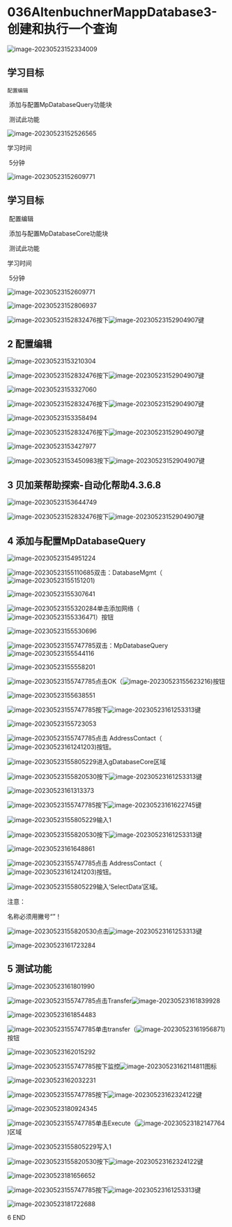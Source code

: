 # 036AltenbuchnerMappDatabase3-创建和执行一个查询

![image-20230523152334009](FILES\036AltenbuchnerMappDatabase3-创建和执行一个查询\image-20230523152334009.png) 



## 学习目标

 	配置编辑

​	添加与配置MpDatabaseQuery功能块

​	测试此功能

![image-20230523152526565](FILES\036AltenbuchnerMappDatabase3-创建和执行一个查询\image-20230523152526565.png) 

学习时间

​	5分钟

![image-20230523152609771](FILES\036AltenbuchnerMappDatabase3-创建和执行一个查询\image-20230523152609771.png) 

## 学习目标

​	配置编辑

​	添加与配置MpDatabaseCore功能块

​	测试此功能

学习时间

​	5分钟

![image-20230523152609771](FILES\036AltenbuchnerMappDatabase3-创建和执行一个查询\image-20230523152609771.png) 

![image-20230523152806937](FILES\036AltenbuchnerMappDatabase3-创建和执行一个查询\image-20230523152806937.png)

![image-20230523152832476](FILES\036AltenbuchnerMappDatabase3-创建和执行一个查询\image-20230523152832476.png)按下![image-20230523152904907](FILES\036AltenbuchnerMappDatabase3-创建和执行一个查询\image-20230523152904907.png)键

## 2 配置编辑

![image-20230523153210304](FILES\036AltenbuchnerMappDatabase3-创建和执行一个查询\image-20230523153210304.png)

![image-20230523152832476](FILES\036AltenbuchnerMappDatabase3-创建和执行一个查询\image-20230523152832476.png)按下![image-20230523152904907](FILES\036AltenbuchnerMappDatabase3-创建和执行一个查询\image-20230523152904907.png)键

![image-20230523153327060](FILES\036AltenbuchnerMappDatabase3-创建和执行一个查询\image-20230523153327060.png)

![image-20230523152832476](FILES\036AltenbuchnerMappDatabase3-创建和执行一个查询\image-20230523152832476.png)按下![image-20230523152904907](FILES\036AltenbuchnerMappDatabase3-创建和执行一个查询\image-20230523152904907.png)键

![image-20230523153358494](FILES\036AltenbuchnerMappDatabase3-创建和执行一个查询\image-20230523153358494.png)

![image-20230523152832476](FILES\036AltenbuchnerMappDatabase3-创建和执行一个查询\image-20230523152832476.png)按下![image-20230523152904907](FILES\036AltenbuchnerMappDatabase3-创建和执行一个查询\image-20230523152904907.png)键

![image-20230523153427977](FILES\036AltenbuchnerMappDatabase3-创建和执行一个查询\image-20230523153427977.png)

![image-20230523153450983](FILES\036AltenbuchnerMappDatabase3-创建和执行一个查询\image-20230523153450983.png)按下![image-20230523152904907](FILES\036AltenbuchnerMappDatabase3-创建和执行一个查询\image-20230523152904907.png)键

## 3 贝加莱帮助探索-自动化帮助4.3.6.8

![image-20230523153644749](FILES\036AltenbuchnerMappDatabase3-创建和执行一个查询\image-20230523153644749.png)

![image-20230523152832476](FILES\036AltenbuchnerMappDatabase3-创建和执行一个查询\image-20230523152832476.png)按下![image-20230523152904907](FILES\036AltenbuchnerMappDatabase3-创建和执行一个查询\image-20230523152904907.png)键

## 4 添加与配置MpDatabaseQuery

![image-20230523154951224](FILES\036AltenbuchnerMappDatabase3-创建和执行一个查询\image-20230523154951224.png)

![image-20230523155110685](FILES\036AltenbuchnerMappDatabase3-创建和执行一个查询\image-20230523155110685.png)双击：DatabaseMgmt（![image-20230523155151201](FILES\036AltenbuchnerMappDatabase3-创建和执行一个查询\image-20230523155151201.png))

![image-20230523155307641](FILES\036AltenbuchnerMappDatabase3-创建和执行一个查询\image-20230523155307641.png)

![image-20230523155320284](FILES\036AltenbuchnerMappDatabase3-创建和执行一个查询\image-20230523155320284.png)单击添加网络（![image-20230523155336471](FILES\036AltenbuchnerMappDatabase3-创建和执行一个查询\image-20230523155336471.png)）按钮

![image-20230523155530696](FILES\036AltenbuchnerMappDatabase3-创建和执行一个查询\image-20230523155530696.png)

![image-20230523155747785](FILES\036AltenbuchnerMappDatabase3-创建和执行一个查询\image-20230523155747785.png)双击：MpDatabaseQuery![image-20230523155544116](FILES\036AltenbuchnerMappDatabase3-创建和执行一个查询\image-20230523155544116.png)

![image-20230523155558201](FILES\036AltenbuchnerMappDatabase3-创建和执行一个查询\image-20230523155558201.png)

![image-20230523155747785](FILES\036AltenbuchnerMappDatabase3-创建和执行一个查询\image-20230523155747785.png)点击OK（![image-20230523155623216](FILES\036AltenbuchnerMappDatabase3-创建和执行一个查询\image-20230523155623216.png))按钮

![image-20230523155638551](FILES\036AltenbuchnerMappDatabase3-创建和执行一个查询\image-20230523155638551.png)

![image-20230523155747785](FILES\036AltenbuchnerMappDatabase3-创建和执行一个查询\image-20230523155747785.png)按下![image-20230523161253313](FILES\036AltenbuchnerMappDatabase3-创建和执行一个查询\image-20230523161253313.png)键

![image-20230523155723053](FILES\036AltenbuchnerMappDatabase3-创建和执行一个查询\image-20230523155723053.png)

![image-20230523155747785](FILES\036AltenbuchnerMappDatabase3-创建和执行一个查询\image-20230523155747785.png)点击 AddressContact（![image-20230523161241203](FILES\036AltenbuchnerMappDatabase3-创建和执行一个查询\image-20230523161241203.png))按钮。

![image-20230523155805229](FILES\036AltenbuchnerMappDatabase3-创建和执行一个查询\image-20230523155805229.png)进入gDatabaseCore区域

![image-20230523155820530](FILES\036AltenbuchnerMappDatabase3-创建和执行一个查询\image-20230523155820530.png)按下![image-20230523161253313](FILES\036AltenbuchnerMappDatabase3-创建和执行一个查询\image-20230523161253313.png)键

![image-20230523161313373](FILES\036AltenbuchnerMappDatabase3-创建和执行一个查询\image-20230523161313373.png)

![image-20230523155747785](FILES\036AltenbuchnerMappDatabase3-创建和执行一个查询\image-20230523155747785.png)按下![image-20230523161622745](FILES\036AltenbuchnerMappDatabase3-创建和执行一个查询\image-20230523161622745.png)键

![image-20230523155805229](FILES\036AltenbuchnerMappDatabase3-创建和执行一个查询\image-20230523155805229.png)输入1

![image-20230523155820530](FILES\036AltenbuchnerMappDatabase3-创建和执行一个查询\image-20230523155820530.png)按下![image-20230523161253313](FILES\036AltenbuchnerMappDatabase3-创建和执行一个查询\image-20230523161253313.png)键

![image-20230523161648861](FILES\036AltenbuchnerMappDatabase3-创建和执行一个查询\image-20230523161648861.png)

![image-20230523155747785](FILES\036AltenbuchnerMappDatabase3-创建和执行一个查询\image-20230523155747785.png)点击 AddressContact（![image-20230523161241203](FILES\036AltenbuchnerMappDatabase3-创建和执行一个查询\image-20230523161241203.png))按钮。

![image-20230523155805229](FILES\036AltenbuchnerMappDatabase3-创建和执行一个查询\image-20230523155805229.png)输入‘SelectData’区域。

注意：

名称必须用撇号“”！

![image-20230523155820530](FILES\036AltenbuchnerMappDatabase3-创建和执行一个查询\image-20230523155820530.png)点击![image-20230523161253313](FILES\036AltenbuchnerMappDatabase3-创建和执行一个查询\image-20230523161253313.png)键

![image-20230523161723284](FILES\036AltenbuchnerMappDatabase3-创建和执行一个查询\image-20230523161723284.png)

## 5 测试功能

![image-20230523161801990](FILES\036AltenbuchnerMappDatabase3-创建和执行一个查询\image-20230523161801990.png)

![image-20230523155747785](FILES\036AltenbuchnerMappDatabase3-创建和执行一个查询\image-20230523155747785.png)点击Transfer![image-20230523161839928](FILES\036AltenbuchnerMappDatabase3-创建和执行一个查询\image-20230523161839928.png)

![image-20230523161854483](FILES\036AltenbuchnerMappDatabase3-创建和执行一个查询\image-20230523161854483.png)

![image-20230523155747785](FILES\036AltenbuchnerMappDatabase3-创建和执行一个查询\image-20230523155747785.png)单击transfer（![image-20230523161956871](FILES\036AltenbuchnerMappDatabase3-创建和执行一个查询\image-20230523161956871.png))按钮

![image-20230523162015292](FILES\036AltenbuchnerMappDatabase3-创建和执行一个查询\image-20230523162015292.png)

![image-20230523155747785](FILES\036AltenbuchnerMappDatabase3-创建和执行一个查询\image-20230523155747785.png)按下监控![image-20230523162114811](FILES\036AltenbuchnerMappDatabase3-创建和执行一个查询\image-20230523162114811.png)图标

![image-20230523162032231](FILES\036AltenbuchnerMappDatabase3-创建和执行一个查询\image-20230523162032231.png)

![image-20230523155747785](FILES\036AltenbuchnerMappDatabase3-创建和执行一个查询\image-20230523155747785.png)按下![image-20230523162324122](FILES\036AltenbuchnerMappDatabase3-创建和执行一个查询\image-20230523162324122.png)键



![image-20230523180924345](FILES/036AltenbuchnerMappDatabase3-创建和执行一个查询/image-20230523180924345.png)

![image-20230523155747785](FILES\036AltenbuchnerMappDatabase3-创建和执行一个查询\image-20230523155747785.png)单击Execute（![image-20230523182147764](FILES/036AltenbuchnerMappDatabase3-创建和执行一个查询/image-20230523182147764.png))区域

![image-20230523155805229](FILES\036AltenbuchnerMappDatabase3-创建和执行一个查询\image-20230523155805229.png)写入1

![image-20230523155820530](FILES\036AltenbuchnerMappDatabase3-创建和执行一个查询\image-20230523155820530.png)按下![image-20230523162324122](FILES\036AltenbuchnerMappDatabase3-创建和执行一个查询\image-20230523162324122.png)键





![image-20230523181656652](FILES/036AltenbuchnerMappDatabase3-创建和执行一个查询/image-20230523181656652.png)

![image-20230523155747785](FILES\036AltenbuchnerMappDatabase3-创建和执行一个查询\image-20230523155747785.png)按下![image-20230523161253313](FILES\036AltenbuchnerMappDatabase3-创建和执行一个查询\image-20230523161253313.png)键



![image-20230523181722688](FILES/036AltenbuchnerMappDatabase3-创建和执行一个查询/image-20230523181722688.png)

6 END
